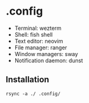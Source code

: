 # .config

* Terminal: wezterm
* Shell: fish shell
* Text editor: neovim
* File manager: ranger
* Window managers: sway
* Notification daemon: dunst


## Installation

```
rsync -a ./ .config/
```
